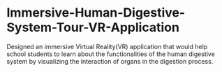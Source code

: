 # Immersive-Human-Digestive-System-Tour-VR-Application
Designed an immersive Virtual Reality(VR) application that would help school students to learn about the functionalities of the human digestive system by visualizing the interaction of organs in the digestion process.
